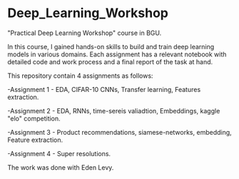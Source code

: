 # Deep_Learning_Workshop
"Practical Deep Learning Workshop" course in BGU. 

In this course, I gained hands-on skills to build and train deep learning models in various domains.
Each assignment has a relevant notebook with detailed code and work process and a final report of the task at hand.

This repository contain 4 assignments as follows:

-Assignment 1 - EDA, CIFAR-10 CNNs, Transfer learning, Features extraction.

-Assignment 2 - EDA, RNNs, time-sereis valiadtion, Embeddings, kaggle "elo" competition.

-Assignment 3 - Product recommendations, siamese-networks, embedding, Feature extraction.

-Assignment 4 - Super resolutions.

The work was done with Eden Levy.
